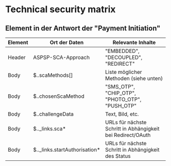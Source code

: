 # Technical security matrix

## Element in der Antwort der "Payment Initiation"

|              Element                      | Ort der Daten          |   Relevante Inhalte  |
| ----------------------------------------- | --------------------- | ----------------------- |
| Header | ASPSP-SCA-Approach               | "EMBEDDED", "DECOUPLED", "REDIRECT" |
| Body	| $..scaMethods[]                   | Liste möglicher Methoden (siehe unten) |
| Body	| $..chosenScaMethod                | "SMS_OTP", "CHIP_OTP", "PHOTO_OTP", "PUSH_OTP" |
| Body	| $..challengeData                  | Text, Bild, etc. |
| Body	| $.._links.sca*                    | URLs für nächste Schritt in Abhängigkeit bei Redirect/OAuth |
| Body	| $.._links.startAuthorisation*     | URLs für nächste Schritt in Abhängigkeit des Status |
